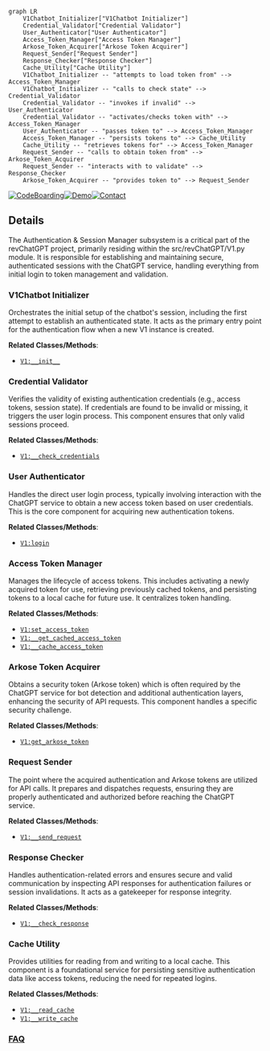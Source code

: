 ```mermaid
graph LR
    V1Chatbot_Initializer["V1Chatbot Initializer"]
    Credential_Validator["Credential Validator"]
    User_Authenticator["User Authenticator"]
    Access_Token_Manager["Access Token Manager"]
    Arkose_Token_Acquirer["Arkose Token Acquirer"]
    Request_Sender["Request Sender"]
    Response_Checker["Response Checker"]
    Cache_Utility["Cache Utility"]
    V1Chatbot_Initializer -- "attempts to load token from" --> Access_Token_Manager
    V1Chatbot_Initializer -- "calls to check state" --> Credential_Validator
    Credential_Validator -- "invokes if invalid" --> User_Authenticator
    Credential_Validator -- "activates/checks token with" --> Access_Token_Manager
    User_Authenticator -- "passes token to" --> Access_Token_Manager
    Access_Token_Manager -- "persists tokens to" --> Cache_Utility
    Cache_Utility -- "retrieves tokens for" --> Access_Token_Manager
    Request_Sender -- "calls to obtain token from" --> Arkose_Token_Acquirer
    Request_Sender -- "interacts with to validate" --> Response_Checker
    Arkose_Token_Acquirer -- "provides token to" --> Request_Sender
```

[![CodeBoarding](https://img.shields.io/badge/Generated%20by-CodeBoarding-9cf?style=flat-square)](https://github.com/CodeBoarding/GeneratedOnBoardings)[![Demo](https://img.shields.io/badge/Try%20our-Demo-blue?style=flat-square)](https://www.codeboarding.org/demo)[![Contact](https://img.shields.io/badge/Contact%20us%20-%20contact@codeboarding.org-lightgrey?style=flat-square)](mailto:contact@codeboarding.org)

## Details

The Authentication & Session Manager subsystem is a critical part of the revChatGPT project, primarily residing within the src/revChatGPT/V1.py module. It is responsible for establishing and maintaining secure, authenticated sessions with the ChatGPT service, handling everything from initial login to token management and validation.

### V1Chatbot Initializer
Orchestrates the initial setup of the chatbot's session, including the first attempt to establish an authenticated state. It acts as the primary entry point for the authentication flow when a new V1 instance is created.


**Related Classes/Methods**:

- <a href="https://github.com/acheong08/ChatGPT/blob/main/src/revChatGPT/V1.py" target="_blank" rel="noopener noreferrer">`V1:__init__`</a>


### Credential Validator
Verifies the validity of existing authentication credentials (e.g., access tokens, session state). If credentials are found to be invalid or missing, it triggers the user login process. This component ensures that only valid sessions proceed.


**Related Classes/Methods**:

- <a href="https://github.com/acheong08/ChatGPT/blob/main/src/revChatGPT/V1.py" target="_blank" rel="noopener noreferrer">`V1:__check_credentials`</a>


### User Authenticator
Handles the direct user login process, typically involving interaction with the ChatGPT service to obtain a new access token based on user credentials. This is the core component for acquiring new authentication tokens.


**Related Classes/Methods**:

- <a href="https://github.com/acheong08/ChatGPT/blob/main/src/revChatGPT/V1.py" target="_blank" rel="noopener noreferrer">`V1:login`</a>


### Access Token Manager
Manages the lifecycle of access tokens. This includes activating a newly acquired token for use, retrieving previously cached tokens, and persisting tokens to a local cache for future use. It centralizes token handling.


**Related Classes/Methods**:

- <a href="https://github.com/acheong08/ChatGPT/blob/main/src/revChatGPT/V1.py" target="_blank" rel="noopener noreferrer">`V1:set_access_token`</a>
- <a href="https://github.com/acheong08/ChatGPT/blob/main/src/revChatGPT/V1.py" target="_blank" rel="noopener noreferrer">`V1:__get_cached_access_token`</a>
- <a href="https://github.com/acheong08/ChatGPT/blob/main/src/revChatGPT/V1.py" target="_blank" rel="noopener noreferrer">`V1:__cache_access_token`</a>


### Arkose Token Acquirer
Obtains a security token (Arkose token) which is often required by the ChatGPT service for bot detection and additional authentication layers, enhancing the security of API requests. This component handles a specific security challenge.


**Related Classes/Methods**:

- <a href="https://github.com/acheong08/ChatGPT/blob/main/src/revChatGPT/V1.py" target="_blank" rel="noopener noreferrer">`V1:get_arkose_token`</a>


### Request Sender
The point where the acquired authentication and Arkose tokens are utilized for API calls. It prepares and dispatches requests, ensuring they are properly authenticated and authorized before reaching the ChatGPT service.


**Related Classes/Methods**:

- <a href="https://github.com/acheong08/ChatGPT/blob/main/src/revChatGPT/V1.py" target="_blank" rel="noopener noreferrer">`V1:__send_request`</a>


### Response Checker
Handles authentication-related errors and ensures secure and valid communication by inspecting API responses for authentication failures or session invalidations. It acts as a gatekeeper for response integrity.


**Related Classes/Methods**:

- <a href="https://github.com/acheong08/ChatGPT/blob/main/src/revChatGPT/V1.py" target="_blank" rel="noopener noreferrer">`V1:__check_response`</a>


### Cache Utility
Provides utilities for reading from and writing to a local cache. This component is a foundational service for persisting sensitive authentication data like access tokens, reducing the need for repeated logins.


**Related Classes/Methods**:

- <a href="https://github.com/acheong08/ChatGPT/blob/main/src/revChatGPT/V1.py" target="_blank" rel="noopener noreferrer">`V1:__read_cache`</a>
- <a href="https://github.com/acheong08/ChatGPT/blob/main/src/revChatGPT/V1.py" target="_blank" rel="noopener noreferrer">`V1:__write_cache`</a>




### [FAQ](https://github.com/CodeBoarding/GeneratedOnBoardings/tree/main?tab=readme-ov-file#faq)